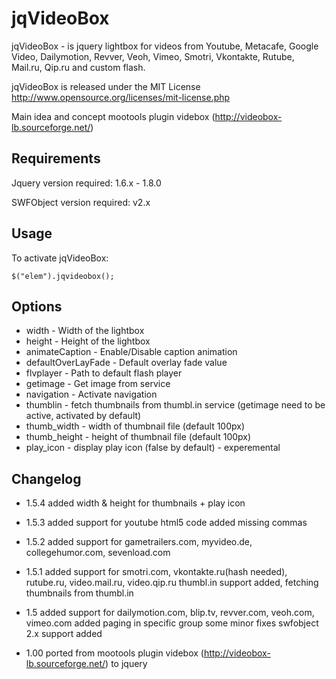  jqVideoBox
===========
jqVideoBox - is jquery lightbox for videos from Youtube, Metacafe, Google Video, Dailymotion, Revver, Veoh, Vimeo, Smotri, Vkontakte, Rutube, Mail.ru, Qip.ru and custom flash.

jqVideoBox is released under the MIT License <http://www.opensource.org/licenses/mit-license.php>

Main idea and concept mootools plugin videbox (http://videobox-lb.sourceforge.net/)

Requirements
------------
Jquery version required: 1.6.x - 1.8.0

SWFObject version required: v2.x

Usage
-----
To activate jqVideoBox:

    $("elem").jqvideobox();

Options
-------
 * width               - Width of the lightbox
 * height              - Height of the lightbox
 * animateCaption      - Enable/Disable caption animation
 * defaultOverLayFade  - Default overlay fade value
 * flvplayer           - Path to default flash player
 * getimage            - Get image from service
 * navigation          - Activate navigation
 * thumblin            - fetch thumbnails from thumbl.in service (getimage need to be active, activated by default) 
 * thumb_width         - width of thumbnail file (default 100px)
 * thumb_height        - height of thumbnail file (default 100px)
 * play_icon           - display play icon (false by default) - experemental

Changelog
---------
 - 1.5.4 added width & height for thumbnails + play icon
 
 - 1.5.3 added support for youtube html5 code
   added missing commas

 - 1.5.2 added support for gametrailers.com, myvideo.de, collegehumor.com, sevenload.com
 
 - 1.5.1 added support for smotri.com, vkontakte.ru(hash needed), rutube.ru, video.mail.ru, video.qip.ru
   thumbl.in support added, fetching thumbnails from thumbl.in
   
 - 1.5 added support for dailymotion.com, blip.tv, revver.com, veoh.com, vimeo.com
   added paging in specific group
   some minor fixes
   swfobject 2.x support added
  
 - 1.00 ported from mootools plugin videbox (http://videobox-lb.sourceforge.net/) to jquery